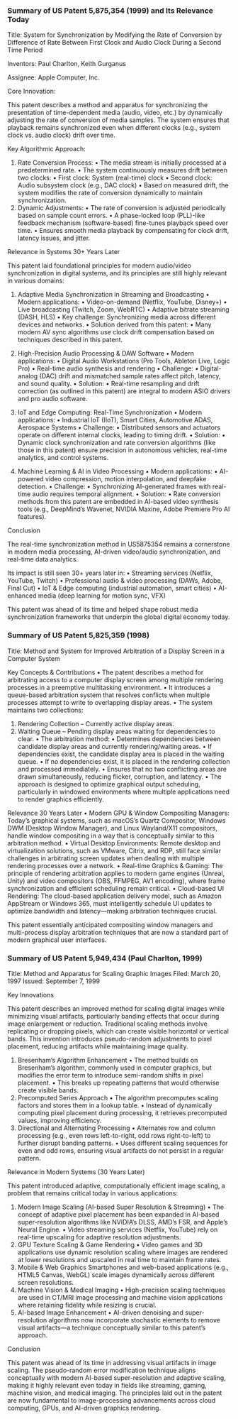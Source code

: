 
### Summary of US Patent 5,875,354 (1999) and Its Relevance Today

Title: System for Synchronization by Modifying the Rate of Conversion by Difference of Rate Between First Clock and Audio Clock During a Second Time Period

Inventors: Paul Charlton, Keith Gurganus

Assignee: Apple Computer, Inc.

Core Innovation:

This patent describes a method and apparatus for synchronizing the presentation of time-dependent media (audio, video, etc.) by dynamically adjusting the rate of conversion of media samples. The system ensures that playback remains synchronized even when different clocks (e.g., system clock vs. audio clock) drift over time.

Key Algorithmic Approach:
1. Rate Conversion Process:
   • The media stream is initially processed at a predetermined rate.
   • The system continuously measures drift between two clocks:
   • First clock: System (real-time) clock
   • Second clock: Audio subsystem clock (e.g., DAC clock)
   • Based on measured drift, the system modifies the rate of conversion dynamically to maintain synchronization.
2. Dynamic Adjustments:
   • The rate of conversion is adjusted periodically based on sample count errors.
   • A phase-locked loop (PLL)-like feedback mechanism (software-based) fine-tunes playback speed over time.
   • Ensures smooth media playback by compensating for clock drift, latency issues, and jitter.

Relevance in Systems 30+ Years Later

This patent laid foundational principles for modern audio/video synchronization in digital systems, and its principles are still highly relevant in various domains:

1. Adaptive Media Synchronization in Streaming and Broadcasting
   • Modern applications:
   • Video-on-demand (Netflix, YouTube, Disney+)
   • Live broadcasting (Twitch, Zoom, WebRTC)
   • Adaptive bitrate streaming (DASH, HLS)
   • Key challenge: Synchronizing media across different devices and networks.
   • Solution derived from this patent:
   • Many modern AV sync algorithms use clock drift compensation based on techniques described in this patent.

2. High-Precision Audio Processing & DAW Software
   • Modern applications:
   • Digital Audio Workstations (Pro Tools, Ableton Live, Logic Pro)
   • Real-time audio synthesis and rendering
   • Challenge:
   • Digital-analog (DAC) drift and mismatched sample rates affect pitch, latency, and sound quality.
   • Solution:
   • Real-time resampling and drift correction (as outlined in this patent) are integral to modern ASIO drivers and pro audio software.

3. IoT and Edge Computing: Real-Time Synchronization
   • Modern applications:
   • Industrial IoT (IIoT), Smart Cities, Automotive ADAS, Aerospace Systems
   • Challenge:
   • Distributed sensors and actuators operate on different internal clocks, leading to timing drift.
   • Solution:
   • Dynamic clock synchronization and rate conversion algorithms (like those in this patent) ensure precision in autonomous vehicles, real-time analytics, and control systems.

4. Machine Learning & AI in Video Processing
   • Modern applications:
   • AI-powered video compression, motion interpolation, and deepfake detection.
   • Challenge:
   • Synchronizing AI-generated frames with real-time audio requires temporal alignment.
   • Solution:
   • Rate conversion methods from this patent are embedded in AI-based video synthesis tools (e.g., DeepMind’s Wavenet, NVIDIA Maxine, Adobe Premiere Pro AI features).

Conclusion

The real-time synchronization method in US5875354 remains a cornerstone in modern media processing, AI-driven video/audio synchronization, and real-time data analytics.

Its impact is still seen 30+ years later in:
• Streaming services (Netflix, YouTube, Twitch)
• Professional audio & video processing (DAWs, Adobe, Final Cut)
• IoT & Edge computing (industrial automation, smart cities)
• AI-enhanced media (deep learning for motion sync, VFX)

This patent was ahead of its time and helped shape robust media synchronization frameworks that underpin the global digital economy today.

### Summary of US Patent 5,825,359 (1998)
Title: Method and System for Improved Arbitration of a Display Screen in a Computer System

Key Concepts & Contributions
• The patent describes a method for arbitrating access to a computer display screen among multiple rendering processes in a preemptive multitasking environment.
• It introduces a queue-based arbitration system that resolves conflicts when multiple processes attempt to write to overlapping display areas.
• The system maintains two collections:
1. Rendering Collection – Currently active display areas.
2. Waiting Queue – Pending display areas waiting for dependencies to clear.
   • The arbitration method:
   • Determines dependencies between candidate display areas and currently rendering/waiting areas.
   • If dependencies exist, the candidate display area is placed in the waiting queue.
   • If no dependencies exist, it is placed in the rendering collection and processed immediately.
   • Ensures that no two conflicting areas are drawn simultaneously, reducing flicker, corruption, and latency.
   • The approach is designed to optimize graphical output scheduling, particularly in windowed environments where multiple applications need to render graphics efficiently.

Relevance 30 Years Later
• Modern GPU & Window Compositing Managers: Today’s graphical systems, such as macOS’s Quartz Compositor, Windows DWM (Desktop Window Manager), and Linux Wayland/X11 compositors, handle window compositing in a way that is conceptually similar to this arbitration method.
• Virtual Desktop Environments: Remote desktop and virtualization solutions, such as VMware, Citrix, and RDP, still face similar challenges in arbitrating screen updates when dealing with multiple rendering processes over a network.
• Real-time Graphics & Gaming: The principle of rendering arbitration applies to modern game engines (Unreal, Unity) and video compositors (OBS, FFMPEG, AV1 encoding), where frame synchronization and efficient scheduling remain critical.
• Cloud-based UI Rendering: The cloud-based application delivery model, such as Amazon AppStream or Windows 365, must intelligently schedule UI updates to optimize bandwidth and latency—making arbitration techniques crucial.

This patent essentially anticipated compositing window managers and multi-process display arbitration techniques that are now a standard part of modern graphical user interfaces.

### Summary of US Patent 5,949,434 (Paul Charlton, 1999)

Title: Method and Apparatus for Scaling Graphic Images
Filed: March 20, 1997
Issued: September 7, 1999

Key Innovations

This patent describes an improved method for scaling digital images while minimizing visual artifacts, particularly banding effects that occur during image enlargement or reduction. Traditional scaling methods involve replicating or dropping pixels, which can create visible horizontal or vertical bands. This invention introduces pseudo-random adjustments to pixel placement, reducing artifacts while maintaining image quality.
1. Bresenham’s Algorithm Enhancement
   • The method builds on Bresenham’s algorithm, commonly used in computer graphics, but modifies the error term to introduce semi-random shifts in pixel placement.
   • This breaks up repeating patterns that would otherwise create visible bands.
2. Precomputed Series Approach
   • The algorithm precomputes scaling factors and stores them in a lookup table.
   • Instead of dynamically computing pixel placement during processing, it retrieves precomputed values, improving efficiency.
3. Directional and Alternating Processing
   • Alternates row and column processing (e.g., even rows left-to-right, odd rows right-to-left) to further disrupt banding patterns.
   • Uses different scaling sequences for even and odd rows, ensuring visual artifacts do not persist in a regular pattern.

Relevance in Modern Systems (30 Years Later)

This patent introduced adaptive, computationally efficient image scaling, a problem that remains critical today in various applications:
1. Modern Image Scaling (AI-based Super Resolution & Streaming)
   • The concept of adaptive pixel placement has been expanded in AI-based super-resolution algorithms like NVIDIA’s DLSS, AMD’s FSR, and Apple’s Neural Engine.
   • Video streaming services (Netflix, YouTube) rely on real-time upscaling for adaptive resolution adjustments.
2. GPU Texture Scaling & Game Rendering
   • Video games and 3D applications use dynamic resolution scaling where images are rendered at lower resolutions and upscaled in real time to maintain frame rates.
3. Mobile & Web Graphics
   Smartphones and web-based applications (e.g., HTML5 Canvas, WebGL) scale images dynamically across different screen resolutions.
4. Machine Vision & Medical Imaging
   • High-precision scaling techniques are used in CT/MRI image processing and machine vision applications where retaining fidelity while resizing is crucial.
5. AI-based Image Enhancement
   • AI-driven denoising and super-resolution algorithms now incorporate stochastic elements to remove visual artifacts—a technique conceptually similar to this patent’s approach.

Conclusion

This patent was ahead of its time in addressing visual artifacts in image scaling. The pseudo-random error modification technique aligns conceptually with modern AI-based super-resolution and adaptive scaling, making it highly relevant even today in fields like streaming, gaming, machine vision, and medical imaging. The principles laid out in the patent are now fundamental to image-processing advancements across cloud computing, GPUs, and AI-driven graphics rendering.

